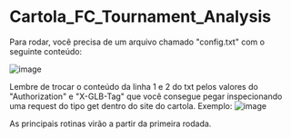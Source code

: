 # Cartola_FC_Tournament_Analysis

Para rodar, você precisa de um arquivo chamado "config.txt" com o seguinte conteúdo:

![image](https://github.com/g-claudino/Cartola_FC_Tournament_Analysis/assets/34245682/99ac5ef9-8732-4204-9ea9-823b479323f2)

Lembre de trocar o conteúdo da linha 1 e 2 do txt pelos valores do "Authorization" e "X-GLB-Tag" que você consegue pegar inspecionando uma request do tipo get dentro do site do cartola. Exemplo:
![image](https://github.com/g-claudino/Cartola_FC_Tournament_Analysis/assets/34245682/d449d44b-cee8-4384-891f-e60b6c61a01b)

As principais rotinas virão a partir da primeira rodada. 

